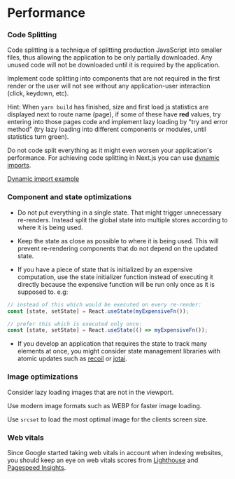 # Performance

### Code Splitting

Code splitting is a technique of splitting production JavaScript into smaller files, thus allowing the application to be only partially downloaded. Any unused code will not be downloaded until it is required by the application.

Implement code splitting into components that are not required in the first render or the user will not see without any application-user interaction (click, keydown, etc).

Hint: When `yarn build` has finished, size and first load js statistics are displayed next to route name (page), if some of these have **red** values, try entering into those pages code and implement lazy loading by "try and error method" (try lazy loading into different components or modules, until statistics turn green).

Do not code split everything as it might even worsen your application's performance.
For achieving code splitting in Next.js you can use [dynamic imports](https://nextjs.org/docs/advanced-features/dynamic-import).

[Dynamic import example](../pages/index.tsx)

### Component and state optimizations

-   Do not put everything in a single state. That might trigger unnecessary re-renders. Instead split the global state into multiple stores according to where it is being used.

-   Keep the state as close as possible to where it is being used. This will prevent re-rendering components that do not depend on the updated state.

-   If you have a piece of state that is initialized by an expensive computation, use the state initializer function instead of executing it directly because the expensive function will be run only once as it is supposed to. e.g:

```javascript
// instead of this which would be executed on every re-render:
const [state, setState] = React.useState(myExpensiveFn());

// prefer this which is executed only once:
const [state, setState] = React.useState(() => myExpensiveFn());
```

-   If you develop an application that requires the state to track many elements at once, you might consider state management libraries with atomic updates such as [recoil](https://recoiljs.org/) or [jotai](https://jotai.pmnd.rs/).

### Image optimizations

Consider lazy loading images that are not in the viewport.

Use modern image formats such as WEBP for faster image loading.

Use `srcset` to load the most optimal image for the clients screen size.

### Web vitals

Since Google started taking web vitals in account when indexing websites, you should keep an eye on web vitals scores from [Lighthouse](https://web.dev/measure/) and [Pagespeed Insights](https://pagespeed.web.dev/).

